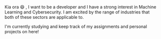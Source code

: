 Kia ora 😄 , I want to be a developer and I have a strong interest in Machine Learning and Cybersecurity. I am excited by the range of industries that both of these sectors are applicable to.

I'm currently studying and keep track of my assignments and personal projects on here! 
